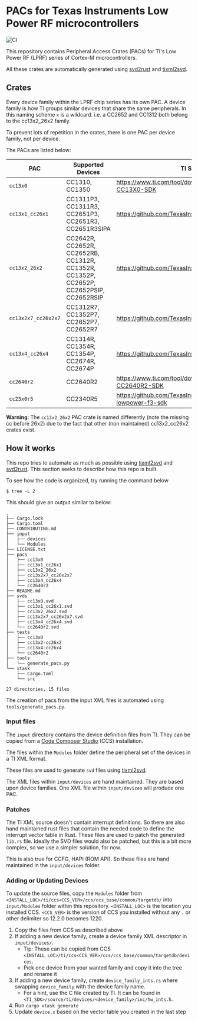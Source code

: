 # PACs for Texas Instruments Low Power RF microcontrollers

![CI](https://github.com/seanmlyons22/ti-lprf-pacs/actions/workflows/ci.yml/badge.svg)

This repository contains Peripheral Access Crates (PACs) for TI's Low Power RF
(LPRF) series of Cortex-M microcontrollers.

All these crates are automatically generated using [svd2rust] and [tixml2svd].

## Crates

Every device family within the LPRF chip series has its own PAC.
A device family is how TI groups similar devices that share the same peripherals.
In this naming scheme `x` is a wildcard. i.e. a CC2652 and CC1312 both belong
to the cc13x2_26x2 family.

To prevent lots of repetition in the crates, there is one PAC per device family,
not per device.

The PACs are listed below:

| PAC                 | Supported Devices                                                                      | TI SDK Link                                                                        | target                       |
|---------------------|----------------------------------------------------------------------------------------|------------------------------------------------------------------------------------|------------------------------|
| `cc13x0`            | CC1310, CC1350                                                                         | https://www.ti.com/tool/download/SIMPLELINK-CC13X0-SDK                             | `thumbv7m-none-eabi`         |
| `cc13x1_cc26x1`     | CC1311P3, CC1311R3, CC2651P3, CC2651R3, CC2651R3SIPA                                   | https://github.com/TexasInstruments/cc13xx_cc26xx_sdk                              | `thumbv7em-none-eabi`        |
| `cc13x2_26x2`       | CC2642R, CC2652R, CC2652RB, CC1312R, CC1352R, CC1352P, CC2652P, CC2652PSIP, CC2652RSIP | https://github.com/TexasInstruments/cc13xx_cc26xx_sdk                              | `thumbv7em-none-eabihf`      |
| `cc13x2x7_cc26x2x7` | CC1312R7, CC1352P7, CC2652P7, CC2652R7                                                 | https://github.com/TexasInstruments/cc13xx_cc26xx_sdk                              | `thumbv7em-none-eabihf`      |
| `cc13x4_cc26x4`     | CC1314R, CC1354R, CC1354P, CC2674R, CC2674P                                            | https://github.com/TexasInstruments/cc13xx_cc26xx_sdk                              | `thumbv8m.main-none-eabihf`  |
| `cc2640r2`          | CC2640R2                                                                               | https://www.ti.com/tool/download/SIMPLELINK-CC2640R2-SDK                           | `thumbv7m-none-eabi`         |
| `cc23x0r5`          | CC2340R5                                                                               | https://github.com/TexasInstruments/simplelink-lowpower-f3-sdk                     | `thumbv6m-none-eabi`         |

**Warning**: The `cc13x2_26x2` PAC crate is named differently (note the missing cc before 26x2) due to the fact that
other (non maintained) cc13x2_cc26x2 crates exist.

## How it works

This repo tries to automate as much as possible using [tixml2svd] and [svd2rust].
This section seeks to describe how this repo is built.

To see how the code is organized, try running the command below

```
$ tree -L 2
```
This should give an output similar to below:

```
.
├── Cargo.lock
├── Cargo.toml
├── CONTRIBUTING.md
├── input
│   ├── devices
│   └── Modules
├── LICENSE.txt
├── pacs
│   ├── cc13x0
│   ├── cc13x1_cc26x1
│   ├── cc13x2_26x2
│   ├── cc13x2x7_cc26x2x7
│   ├── cc13x4_cc26x4
│   └── cc2640r2
├── README.md
├── svds
│   ├── cc13x0.svd
│   ├── cc13x1_cc26x1.svd
│   ├── cc13x2_26x2.svd
│   ├── cc13x2x7_cc26x2x7.svd
│   ├── cc13x4_cc26x4.svd
│   └── cc2640r2.svd
├── tests
│   ├── cc13x0
│   ├── cc13x2-cc26x2
│   ├── cc13x4-cc26x4
│   └── cc2640r2
├── tools
│   └── generate_pacs.py
└── xtask
    ├── Cargo.toml
    └── src

27 directories, 15 files
```

The creation of pacs from the input XML files is automated using
`tools/generate_pacs.py`.

### Input files

The `input` directory contains the device definition files from TI. They can be
copied from a
[Code Composer Studio](https://www.ti.com/tool/CCSTUDIO#downloads) (CCS)
installation.

The files within the `Modules` folder define the peripheral set of the devices
in a TI XML format.

These files are used to generate `svd` files using [tixml2svd].

The XML files within `input/devices` are hand maintained. They are based upon
device families.  One XML file within `input/devices` will produce one PAC.

### Patches

The TI XML source doesn't contain interrupt definitions. So there are also hand
maintained rust files that contain the needed code to define the interrupt
vector table in Rust. These files are used to patch the generated
`lib.rs` file. Ideally the SVD files would also be patched, but this is a bit
more complex, so we use a simpler solution, for now.

This is also true for CCFG, HAPI (ROM API). So these files are hand maintained
in the `input/devices` folder.

### Adding or Updating Devices

To update the source files, copy the `Modules` folder from
`<INSTALL_LOC>/ti/ccs<CCS_VER>/ccs/ccs_base/common/targetdb/`
into `input/Modules` folder within this repository. `<INSTALL_LOC>` is the
location you installed CCS. `<CCS_VER>` is the version of CCS you installed
without any `.` or other delimiter so 12.2.0 becomes 1220.

1. Copy the files from CCS as described above
1. If adding a new device family, create a device family XML descriptor in
   `input/devices/`.
    - Tip: These can be copied from CCS
      `<INSTALL_LOC>/ti/ccs<CCS_VER>/ccs/ccs_base/common/targetdb/devices`.
    - Pick one device from your wanted family and copy it into the tree and
      rename it
1. If adding a new device family, create `device_family_ints.rs` where swapping
   `device_family` with the device family name.
   - For a hint, use the C file created by TI. It can be found in
     `<TI_SDK>/source/ti/devices/<device_family>/inc/hw_ints.h`.
1. Run `cargo xtask generate`
1. Update `device.x` based on the vector table you created in the last step

[svd2rust]: https://github.com/rust-embedded/svd2rust
[tixml2svd]: https://github.com/dhoove/tixml2svd
